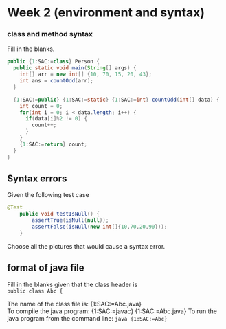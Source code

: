 # Week 2 (environment and syntax)

### class and method syntax
Fill in the blanks.

```java
public {1:SAC:=class} Person {
  public static void main(String[] args) {
    int[] arr = new int[] {10, 70, 15, 20, 43};
    int ans = countOdd(arr);
  }

  {1:SAC:=public} {1:SAC:=static} {1:SAC:=int} countOdd(int[] data) {
    int count = 0;
    for(int i = 0; i < data.length; i++) {
      if(data[i]%2 != 0) {
        count++;
      }
    }
    {1:SAC:=return} count;
  }
}

```

## Syntax errors
Given the following test case
```java
@Test
	public void testIsNull() {
		assertTrue(isNull(null));
		assertFalse(isNull(new int[]{10,70,20,90}));
	}
```  
Choose all the pictures that would cause a syntax error.

## format of java file
Fill in the blanks given that the class header is  
`public class Abc {`

The name of the class file is: {1:SAC:=Abc.java}  
To compile the java program: {1:SAC:=javac} {1:SAC:=Abc.java}
To run the java program from the command line: `java {1:SAC:=Abc}`
